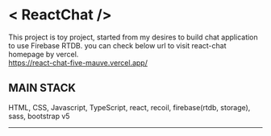 < ReactChat />
=============
This project is toy project, started from my desires to build chat application to use Firebase RTDB.
you can check below url to visit react-chat homepage by vercel.  
https://react-chat-five-mauve.vercel.app/

MAIN STACK
-----
HTML, CSS, Javascript, TypeScript, react, recoil, firebase(rtdb, storage), sass, bootstrap v5
<br/>
<hr/>
